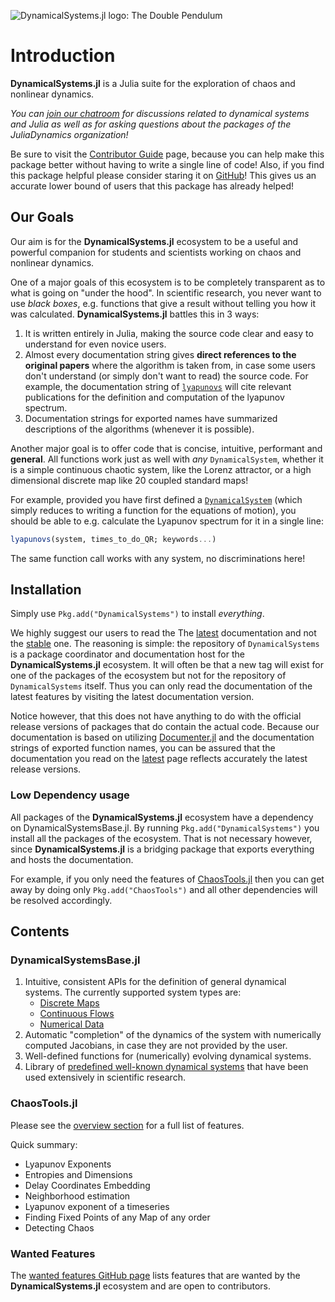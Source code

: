 ![DynamicalSystems.jl logo: The Double Pendulum](https://i.imgur.com/nFQFdB0.gif)

# Introduction
**DynamicalSystems.jl** is a Julia suite for the exploration of chaos and nonlinear dynamics.

*You
can [join our chatroom](https://gitter.im/JuliaDynamics/Lobby) for discussions related
to dynamical systems and Julia as well as for asking questions about the packages of the
JuliaDynamics organization!*

Be sure to visit the [Contributor Guide](contributors_guide) page, because you can
help make this package better without having to write a single line of code!
Also, if you find this package helpful please consider staring it on [GitHub](https://github.com/JuliaDynamics/DynamicalSystems.jl)! This gives us an
accurate lower bound of users that this package has already helped!

## Our Goals
Our aim is for the **DynamicalSystems.jl** ecosystem to be a useful and powerful companion for students and scientists working on chaos and nonlinear dynamics.

One of a major goals of this ecosystem is to be completely transparent as to what is
going on "under the hood". In scientific research, you never want to use *black boxes*,
e.g. functions that give a result without telling you how it was calculated. **DynamicalSystems.jl** battles this in 3 ways:

1. It is written entirely in Julia,
   making the source code clear and easy to understand for even novice users.
2. Almost every documentation string gives
   **direct references to the original papers** where the algorithm is taken from, in case some users don't understand (or simply don't want to read) the source code. For example,
   the documentation string of [`lyapunovs`](@ref) will cite relevant publications for the definition and computation of the lyapunov spectrum.
3. Documentation strings
   for exported names have summarized descriptions of the algorithms (whenever
   it is possible).

Another major goal is to offer code that is concise, intuitive, performant and **general**.
All functions work just as well with *any* `DynamicalSystem`, whether it is a simple
continuous chaotic system, like the Lorenz attractor, or a high dimensional discrete
map like 20 coupled standard maps!

For example, provided you have first defined a [`DynamicalSystem`](definition/general)
(which simply reduces to writing a function for the equations of motion),
you should be able to e.g. calculate the Lyapunov spectrum for it
in a single line:
```julia
lyapunovs(system, times_to_do_QR; keywords...)
```
The same function call works with any system, no discriminations here!

## Installation
Simply use `Pkg.add("DynamicalSystems")` to install *everything*.

We highly suggest our users to read the The  [latest](https://JuliaDynamics.github.io/DynamicalSystems.jl/latest) documentation
and not the [stable](https://JuliaDynamics.github.io/DynamicalSystems.jl/stable) one.
The reasoning is simple: the repository of `DynamicalSystems` is a package coordinator
and documentation host for the **DynamicalSystems.jl** ecosystem. It will often be
that a new tag will exist for one of the packages of the ecosystem but not for the repository of `DynamicalSystems` itself. Thus you can only read the documentation of the latest features by visiting the latest documentation version.

Notice however, that this does not have anything to do with the official release versions
of packages that do contain the actual code. Because our documentation is based on utilizing [Documenter.jl](https://github.com/JuliaDocs/Documenter.jl) and the documentation strings of exported function names, you can be assured that the documentation you read on the [latest](https://JuliaDynamics.github.io/DynamicalSystems.jl/latest) page reflects accurately the latest release versions.

### Low Dependency usage
All packages of the **DynamicalSystems.jl** ecosystem have a dependency on DynamicalSystemsBase.jl. By running `Pkg.add("DynamicalSystems")` you install all the packages of the ecosystem.
That is not necessary however, since **DynamicalSystems.jl** is a bridging package
that exports everything and hosts the documentation.

For example, if you only need the features of [ChaosTools.jl](chaos/overview) then
you can get away by doing only `Pkg.add("ChaosTools")` and all other dependencies
will be resolved accordingly.

## Contents

### DynamicalSystemsBase.jl

1. Intuitive, consistent APIs for the definition of general dynamical systems. The currently supported system types are:
    * [Discrete Maps](definition/discrete)
    * [Continuous Flows](definition/continuous)
    * [Numerical Data](definition/dataset)
2. Automatic "completion" of the dynamics of the system with numerically computed Jacobians, in case they are not provided by the user.
4. Well-defined functions for (numerically) evolving dynamical systems.
6. Library of [predefined well-known dynamical systems](definition/predefined) that have been used extensively in scientific research.

### ChaosTools.jl
Please see the [overview section](chaos/overview) for a full list of features.

Quick summary:

* Lyapunov Exponents
* Entropies and Dimensions
* Delay Coordinates Embedding
* Neighborhood estimation
* Lyapunov exponent of a timeseries
* Finding Fixed Points of any Map of any order
* Detecting Chaos

### Wanted Features
The [wanted features GitHub page](https://github.com/JuliaDynamics/DynamicalSystems.jl/issues?utf8=%E2%9C%93&q=is%3Aissue%20is%3Aopen%20label%3Awanted_feature) lists features that are wanted by the **DynamicalSystems.jl** ecosystem and are open to contributors.
